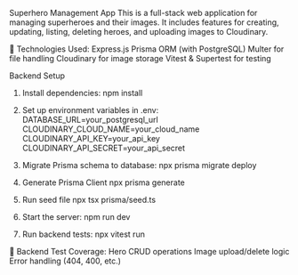 Superhero Management App
This is a full-stack web application for managing superheroes and their images. It includes features for creating, updating, listing, deleting heroes, and uploading images to Cloudinary.

🧩 Technologies Used:
Express.js
Prisma ORM (with PostgreSQL)
Multer for file handling
Cloudinary for image storage
Vitest & Supertest for testing

Backend Setup 

1. Install dependencies:
npm install

2. Set up environment variables in .env:
DATABASE_URL=your_postgresql_url
CLOUDINARY_CLOUD_NAME=your_cloud_name
CLOUDINARY_API_KEY=your_api_key
CLOUDINARY_API_SECRET=your_api_secret

3. Migrate Prisma schema to database:
npx prisma migrate deploy

4. Generate Prisma Client
npx prisma generate

5. Run seed file
npx tsx prisma/seed.ts

6. Start the server:
npm run dev

7. Run backend tests:
npx vitest run

🧪 Backend Test Coverage:
Hero CRUD operations
Image upload/delete logic
Error handling (404, 400, etc.)
